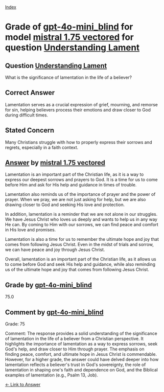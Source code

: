 
[Index](../../../../index.md)
# Grade of [gpt-4o-mini_blind](../../../grading_models/gpt-4o-mini_blind.md) for model [mistral 1.75 vectored](../../../answering_models/mistral_1.75_vectored.md) for question [Understanding Lament](../../../questions/Understanding_Lament.md)

## Question [Understanding Lament](../../../questions/Understanding_Lament.md)
What is the significance of lamentation in the life of a believer?

## Correct Answer
Lamentation serves as a crucial expression of grief, mourning, and remorse for sin, helping believers process their emotions and draw closer to God during difficult times.

## Stated Concern
Many Christians struggle with how to properly express their sorrows and regrets, especially in a faith context.

## [Answer](../Understanding_Lament.md) by [mistral 1.75 vectored](../../../answering_models/mistral_1.75_vectored.md)
Lamentation is an important part of the Christian life, as it is a way to express our deepest sorrows and prayers to God. It is a time for us to come before Him and ask for His help and guidance in times of trouble.

Lamentation also reminds us of the importance of prayer and the power of prayer. When we pray, we are not just asking for help, but we are also drawing closer to God and seeking His love and protection.

In addition, lamentation is a reminder that we are not alone in our struggles. We have Jesus Christ who loves us deeply and wants to help us in any way He can. By coming to Him with our sorrows, we can find peace and comfort in His love and promises.

Lamentation is also a time for us to remember the ultimate hope and joy that comes from following Jesus Christ. Even in the midst of trials and sorrow, we can have peace and joy through Jesus Christ.

Overall, lamentation is an important part of the Christian life, as it allows us to come before God and seek His help and guidance, while also reminding us of the ultimate hope and joy that comes from following Jesus Christ.

## Grade by [gpt-4o-mini_blind](../../../grading_models/gpt-4o-mini_blind.md)
75.0

## Comment by [gpt-4o-mini_blind](../../../grading_models/gpt-4o-mini_blind.md)
Grade: 75

Comment: The response provides a solid understanding of the significance of lamentation in the life of a believer from a Christian perspective. It highlights the importance of lamentation as a way to express sorrows, seek God's help, and draw closer to Him through prayer. The emphasis on finding peace, comfort, and ultimate hope in Jesus Christ is commendable. However, for a higher grade, the answer could have delved deeper into how lamentation reflects a believer's trust in God's sovereignty, the role of lamentation in shaping one's faith and dependence on God, and the Biblical examples of lamentation (e.g., Psalm 13, Job). 

[&lt;- Link to Answer](../Understanding_Lament.md)
